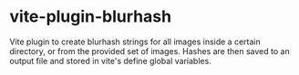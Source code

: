 # vite-plugin-blurhash
Vite plugin to create blurhash strings for all images inside a certain directory, or from the provided set of images. Hashes are then saved to an output file and stored in vite's define global variables.
